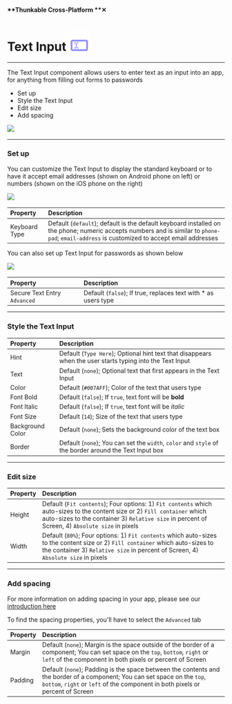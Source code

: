 #### **Thunkable Cross-Platform **✕

# Text Input ![](/assets/iOSviewIconTextInput.png)

---

The Text Input component allows users to enter text as an input into an app, for anything from filling out forms to passwords

* Set up
* Style the Text Input
* Edit size
* Add spacing

![](/assets/text-input-✕-fig-1.png)

---

### Set up

You can customize the Text Input to display the standard keyboard or to have it accept email addresses \(shown on Android phone on left\) or numbers \(shown on the iOS phone on the right\)

![](/assets/text-input-✕-fig-2.png)

| Property | Description |
| :--- | :--- |
| Keyboard Type | Default \(`default`\); default is the default keyboard installed on the phone; numeric accepts numbers and is similar to `phone-pad`; `email-address` is customized to accept email addresses |

You can also set up Text Input for passwords as shown below 

![](/assets/text-input-✕-fig-3.png)

| Property | Description |
| :--- | :--- |
| Secure Text Entry `Advanced` | Default \(`false`\); If true, replaces text with \* as users type |

---

### Style the Text Input

| Property | Description |
| :--- | :--- |
| Hint | Default \(`Type Here`\); Optional hint text that disappears when the user starts typing into the Text Input |
| Text | Default \(`none`\); Optional text that first appears in the Text Input |
| Color | Default \(`#007AFF`\); Color of the text that users type |
| Font Bold | Default \(`false`\); If `true`, text font will be **bold** |
| Font Italic | Default \(`false`\);  If `true`, text font will be _italic_ |
| Font Size | Default \(`14`\); Size of the text that users type |
| Background Color | Default \(`none`\); Sets the background color of the text box |
| Border | Default \(`none`\); You can set the `width`, `color` and `style` of the border around the Text Input box |

---

### Edit size

| Property | Description |
| :--- | :--- |
| Height | Default \(`Fit contents`\); Four options: 1\) `Fit contents` which auto-sizes to the content size or 2\) `Fill container` which auto-sizes to the container 3\) `Relative size` in percent of Screen, 4\) `Absolute size` in pixels |
| Width | Default \(`80%`\); Four options: 1\) `Fit contents` which auto-sizes to the content size or 2\) `Fill container` which auto-sizes to the container 3\) `Relative size` in percent of Screen, 4\) `Absolute size` in pixels |

---

### Add spacing

For more information on adding spacing in your app, please see our [introduction here](/x/create/intro-spacing.md)

To find the spacing properties, you'll have to select the `Advanced` tab

| Property | Description |
| :--- | :--- |
| Margin | Default \(`none`\); Margin is the space outside of the border of a component; You can set space on the `top`, `bottom`, `right` or `left` of the component in both pixels or percent of Screen |
| Padding | Default \(`none`\); Padding is the space between the contents and the border of a component; You can set space on the `top`, `bottom`, `right` or `left` of the component in both pixels or percent of Screen |



